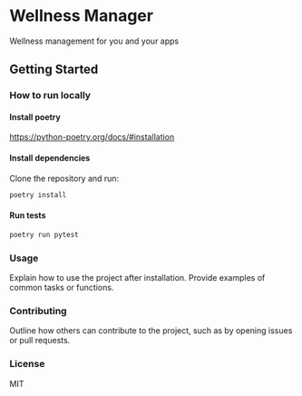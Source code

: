 # Wellness Manager

Wellness management for you and your apps

## Getting Started

### How to run locally

#### Install poetry
https://python-poetry.org/docs/#installation

#### Install dependencies
Clone the repository and run:
```bash
poetry install
```

#### Run tests
```bash
poetry run pytest
```

### Usage

Explain how to use the project after installation. Provide examples of common tasks or functions.

### Contributing

Outline how others can contribute to the project, such as by opening issues or pull requests.

### License

MIT
